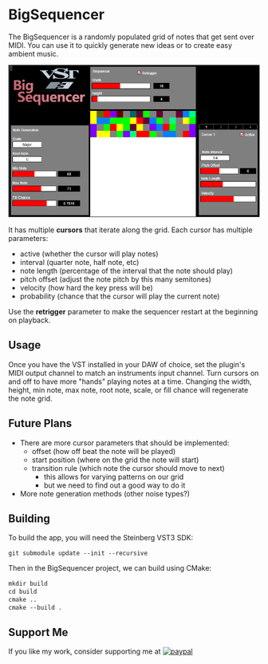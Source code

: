 # BigSequencer

The BigSequencer is a randomly populated grid of notes that get sent over MIDI.
You can use it to quickly generate new ideas or to create easy ambient music.

![Big Sequencer Demo Image](resource/sequencer.png)

It has multiple **cursors** that iterate along the grid. Each cursor has multiple parameters:
- active (whether the cursor will play notes)
- interval (quarter note, half note, etc)
- note length (percentage of the interval that the note should play)
- pitch offset (adjust the note pitch by this many semitones)
- velocity (how hard the key press will be)
- probability (chance that the cursor will play the current note)

Use the **retrigger** parameter to make the sequencer restart at the beginning on playback.

## Usage

Once you have the VST installed in your DAW of choice, set the plugin's MIDI output channel to match an instruments input channel.
Turn cursors on and off to have more "hands" playing notes at a time.
Changing the width, height, min note, max note, root note, scale, or fill chance will regenerate the note grid.

## Future Plans

- There are more cursor parameters that should be implemented:
    - offset (how off beat the note will be played)
    - start position (where on the grid the note will start)
    - transition rule (which note the cursor should move to next)
        - this allows for varying patterns on our grid
        - but we need to find out a good way to do it
- More note generation methods (other noise types?)

## Building

To build the app, you will need the Steinberg VST3 SDK:

```
git submodule update --init --recursive
```

Then in the BigSequencer project, we can build using CMake:
```
mkdir build
cd build
cmake ..
cmake --build .
```

## Support Me
If you like my work, consider supporting me at [![paypal](https://www.paypalobjects.com/en_US/i/btn/btn_donateCC_LG.gif)](https://www.paypal.com/ncp/payment/UBXNLMZ39X6G6)
